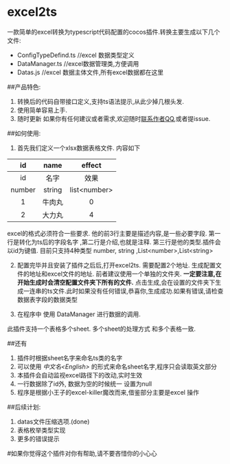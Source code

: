 # excel2ts
一款简单的excel转换为typescript代码配置的cocos插件.转换主要生成以下几个文件:
- ConfigTypeDefind.ts //excel 数据类型定义
- DataManager.ts  //excel数据管理类,方便调用
- Datas.js     //excel 数据主体文件,所有excel数据都在这里

##产品特色:
1. 转换后的代码自带接口定义,支持ts语法提示,从此少掉几根头发.
2. 使用简单容易上手.
3. 随时更新
如果你有任何建议或者需求,欢迎随时[联系作者QQ](http://wpa.qq.com/msgrd?v=3&uin=654088761&site=qq&menu=yes),或者提issue.

##如何使用:
1. 首先我们定义一个xlsx数据表格文件. 内容如下

| id         |	    name|	   effect|
| :-----:    | :----: | :-----:|
| id	       | 名字 |	   效果|
| number |	string	| list\<number>|
|1	         |     牛肉丸	|  0
| 2	         |    大力丸	|   4
  
excel的格式必须符合一些要求. 他的前3行主要是描述内容,是一些必要字段.  第一行是转化为ts后的字段名字 ,第二行是介绍,也就是注释. 第三行是他的类型.插件会以id为键值.
目前只支持4种类型  number, string ,List\<number>,List\<string>

2. 配置完毕并且安装了插件之后后,打开excel2ts.
需要配置2个地址. 生成配置文件的地址和excel文件的地址.
前者建议使用一个单独的文件夹. **一定要注意,在开始生成时会清空配置文件夹下所有的文件.**
点击生成,会在设置的文件夹下生成一连串的ts文件.此时如果没有任何错误,恭喜你,生成成功.如果有错误,请检查数据表字段的数据类型

3. 在程序中 使用 DataManager 进行数据的调用.

此插件支持一个表格多个sheet. 多个sheet的处理方式 和多个表格一致.

##还有
1. 插件时根据sheet名字来命名ts类的名字 
2. 可以使用 *中文名\<English>* 的形式来命名sheet名字,程序只会读取英文部分
3. 本插件会自动监视excel路径下的改动,实时生效
4. 一行数据除了id外, 数据为空的时候统一 设置为null
5. 程序是根据小王子的excel-killer魔改而来,借鉴部分主要是excel 操作

##后续计划:
1. datas文件压缩选项.(done)
2. 表格枚举类型实现
3. 更多的错误提示

#如果你觉得这个插件对你有帮助,请不要吝惜你的小心心



